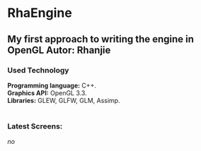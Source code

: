 RhaEngine
=========
My first approach to writing the engine in OpenGL
<b>Autor:</b> Rhanjie
-
### Used Technology
<b>Programming language:</b> C++.<br/>
<b>Graphics API:</b> OpenGL 3.3.<br/>
<b>Libraries:</b> GLEW, GLFW, GLM, Assimp.
<br/><br/>
### Latest Screens:
*no*
